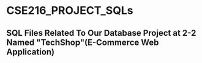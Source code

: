 # CSE216_PROJECT_SQLs
## SQL Files Related To Our Database Project at 2-2 Named "TechShop"(E-Commerce Web Application)
